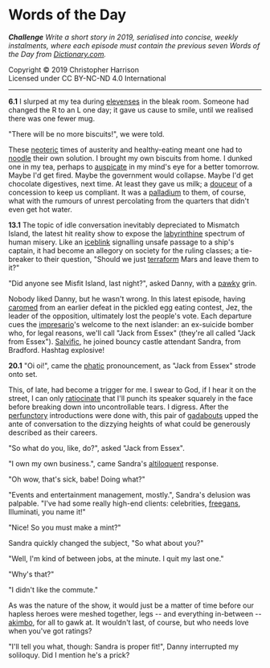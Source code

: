 # Words of the Day

***Challenge** Write a short story in 2019, serialised into concise,
weekly instalments, where each episode must contain the previous seven
Words of the Day from [Dictionary.com](https://www.dictionary.com).*

Copyright © 2019 Christopher Harrison\
Licensed under CC BY-NC-ND 4.0 International

---

**6.1** I slurped at my tea during
[elevenses](https://www.dictionary.com/wordoftheday/2019/01/03/) in the
bleak room. Someone had changed the R to an L one day; it gave us cause
to smile, until we realised there was one fewer mug.

"There will be no more biscuits!", we were told.

These [neoteric](https://www.dictionary.com/wordoftheday/2019/01/02/)
times of austerity and healthy-eating meant one had to
[noodle](https://www.dictionary.com/wordoftheday/2019/01/04/) their own
solution. I brought my own biscuits from home. I dunked one in my tea,
perhaps to
[auspicate](https://www.dictionary.com/wordoftheday/2019/01/01/) in my
mind's eye for a better tomorrow. Maybe I'd get fired. Maybe the
government would collapse. Maybe I'd get chocolate digestives, next
time. At least they gave us milk; a
[douceur](https://www.dictionary.com/wordoftheday/2019/01/05/) of a
concession to keep us compliant. It was a
[palladium](https://www.dictionary.com/wordoftheday/2019/01/06/) to
them, of course, what with the rumours of unrest percolating from the
quarters that didn't even get hot water.

**13.1** The topic of idle conversation inevitably depreciated to
Mismatch Island, the latest hit reality show to expose the
[labyrinthine](https://www.dictionary.com/wordoftheday/2019/01/08/)
spectrum of human misery. Like an
[iceblink](https://www.dictionary.com/wordoftheday/2019/01/12/)
signalling unsafe passage to a ship's captain, it had become an allegory
on society for the ruling classes; a tie-breaker to their question,
"Should we just
[terraform](https://www.dictionary.com/wordoftheday/2019/01/11/) Mars
and leave them to it?"

"Did anyone see Misfit Island, last night?", asked Danny, with a
[pawky](https://www.dictionary.com/wordoftheday/2019/01/09/) grin.

Nobody liked Danny, but he wasn't wrong. In this latest episode, having
[caromed](https://www.dictionary.com/wordoftheday/2019/01/13/) from an
earlier defeat in the pickled egg eating contest, Jez, the leader of the
opposition, ultimately lost the people's vote. Each departure cues the
[impresario](https://www.dictionary.com/wordoftheday/2019/01/10/)'s
welcome to the next islander: an ex-suicide bomber who, for legal
reasons, we'll call "Jack from Essex" (they're all called "Jack from
Essex").
[Salvific](https://www.dictionary.com/wordoftheday/2019/01/07/), he
joined bouncy castle attendant Sandra, from Bradford. Hashtag explosive!

**20.1** "Oi oi!", came the
[phatic](https://www.dictionary.com/wordoftheday/2019/01/14/)
pronouncement, as "Jack from Essex" strode onto set.

This, of late, had become a trigger for me. I swear to God, if I hear it
on the street, I can only
[ratiocinate](https://www.dictionary.com/wordoftheday/2019/01/15/) that
I'll punch its speaker squarely in the face before breaking down into
uncontrollable tears. I digress. After the
[perfunctory](https://www.dictionary.com/wordoftheday/2019/01/18/)
introductions were done with, this pair of
[gadabouts](https://www.dictionary.com/wordoftheday/2019/01/17/) upped
the ante of conversation to the dizzying heights of what could be
generously described as their careers.

"So what do you, like, do?", asked "Jack from Essex".

"I own my own business.", came Sandra's
[altiloquent](https://www.dictionary.com/wordoftheday/2019/01/20/)
response.

"Oh wow, that's sick, babe! Doing what?"

"Events and entertainment management, mostly.", Sandra's delusion was
palpable. "I've had some really high-end clients: celebrities,
[freegans](https://www.dictionary.com/wordoftheday/2019/01/19/),
Illuminati, you name it!"

"Nice! So you must make a mint?"

Sandra quickly changed the subject, "So what about you?"

"Well, I'm kind of between jobs, at the minute. I quit my last one."

"Why's that?"

"I didn't like the commute."

As was the nature of the show, it would just be a matter of time before
our hapless heroes were meshed together, legs -- and everything
in-between --
[akimbo](https://www.dictionary.com/wordoftheday/2019/01/16/), for all
to gawk at. It wouldn't last, of course, but who needs love when you've
got ratings?

"I'll tell you what, though: Sandra is proper fit!", Danny interrupted
my soliloquy. Did I mention he's a prick?
